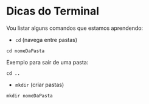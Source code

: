 # Dicas do Terminal 

Vou listar alguns comandos que estamos aprendendo:

- `cd` (navega entre pastas)
```
cd nomeDaPasta
````

Exemplo para sair de uma pasta:

```
cd ..
```
- `mkdir` (criar pastas)

```
mkdir nomeDaPasta
```
